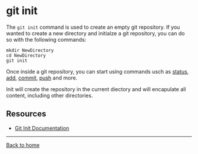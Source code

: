 # git init
The `git init` command is used to create an empty git repository.
If you wanted to create a new directory and initialze a git repository, you can do so with the following commands:
```
mkdir NewDirectory
cd NewDirectory
git init
```
Once inside a git repository, you can start using commands usch as
[status](./Status.md),
[add](./Add.md),
[commit](./Commit.md),
[push](./Push.md)
and more.

Init will create the repository in the current diectory and will encapulate all content, including other directories.
## Resources
- [Git Init Documentation](https://git-scm.com/docs/git-init)

---

[Back to home](../README.md)